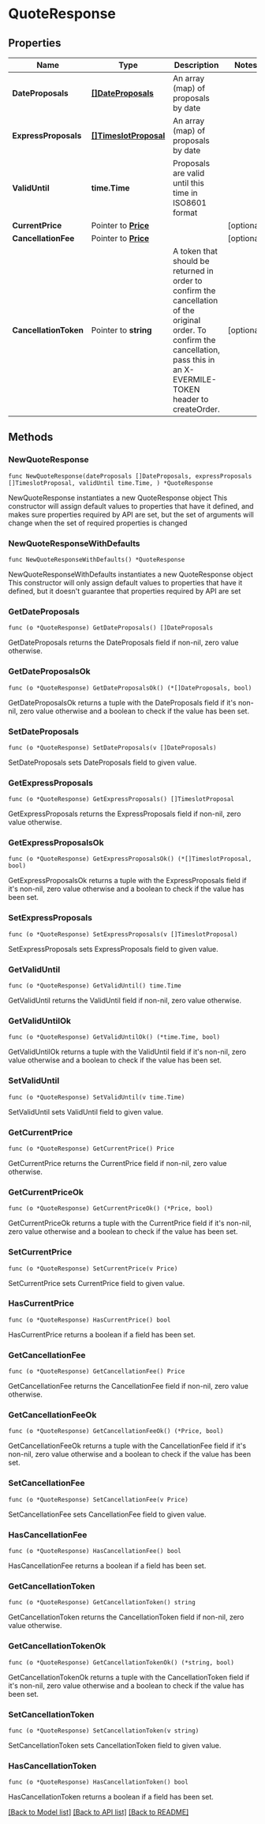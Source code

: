 # QuoteResponse

## Properties

Name | Type | Description | Notes
------------ | ------------- | ------------- | -------------
**DateProposals** | [**[]DateProposals**](DateProposals.md) | An array (map) of proposals by date | 
**ExpressProposals** | [**[]TimeslotProposal**](TimeslotProposal.md) | An array (map) of proposals by date | 
**ValidUntil** | **time.Time** | Proposals are valid until this time in ISO8601 format | 
**CurrentPrice** | Pointer to [**Price**](Price.md) |  | [optional] 
**CancellationFee** | Pointer to [**Price**](Price.md) |  | [optional] 
**CancellationToken** | Pointer to **string** | A token that should be returned in order to confirm the cancellation of the original order. To confirm the cancellation, pass this in an X-EVERMILE-TOKEN header to createOrder. | [optional] 

## Methods

### NewQuoteResponse

`func NewQuoteResponse(dateProposals []DateProposals, expressProposals []TimeslotProposal, validUntil time.Time, ) *QuoteResponse`

NewQuoteResponse instantiates a new QuoteResponse object
This constructor will assign default values to properties that have it defined,
and makes sure properties required by API are set, but the set of arguments
will change when the set of required properties is changed

### NewQuoteResponseWithDefaults

`func NewQuoteResponseWithDefaults() *QuoteResponse`

NewQuoteResponseWithDefaults instantiates a new QuoteResponse object
This constructor will only assign default values to properties that have it defined,
but it doesn't guarantee that properties required by API are set

### GetDateProposals

`func (o *QuoteResponse) GetDateProposals() []DateProposals`

GetDateProposals returns the DateProposals field if non-nil, zero value otherwise.

### GetDateProposalsOk

`func (o *QuoteResponse) GetDateProposalsOk() (*[]DateProposals, bool)`

GetDateProposalsOk returns a tuple with the DateProposals field if it's non-nil, zero value otherwise
and a boolean to check if the value has been set.

### SetDateProposals

`func (o *QuoteResponse) SetDateProposals(v []DateProposals)`

SetDateProposals sets DateProposals field to given value.


### GetExpressProposals

`func (o *QuoteResponse) GetExpressProposals() []TimeslotProposal`

GetExpressProposals returns the ExpressProposals field if non-nil, zero value otherwise.

### GetExpressProposalsOk

`func (o *QuoteResponse) GetExpressProposalsOk() (*[]TimeslotProposal, bool)`

GetExpressProposalsOk returns a tuple with the ExpressProposals field if it's non-nil, zero value otherwise
and a boolean to check if the value has been set.

### SetExpressProposals

`func (o *QuoteResponse) SetExpressProposals(v []TimeslotProposal)`

SetExpressProposals sets ExpressProposals field to given value.


### GetValidUntil

`func (o *QuoteResponse) GetValidUntil() time.Time`

GetValidUntil returns the ValidUntil field if non-nil, zero value otherwise.

### GetValidUntilOk

`func (o *QuoteResponse) GetValidUntilOk() (*time.Time, bool)`

GetValidUntilOk returns a tuple with the ValidUntil field if it's non-nil, zero value otherwise
and a boolean to check if the value has been set.

### SetValidUntil

`func (o *QuoteResponse) SetValidUntil(v time.Time)`

SetValidUntil sets ValidUntil field to given value.


### GetCurrentPrice

`func (o *QuoteResponse) GetCurrentPrice() Price`

GetCurrentPrice returns the CurrentPrice field if non-nil, zero value otherwise.

### GetCurrentPriceOk

`func (o *QuoteResponse) GetCurrentPriceOk() (*Price, bool)`

GetCurrentPriceOk returns a tuple with the CurrentPrice field if it's non-nil, zero value otherwise
and a boolean to check if the value has been set.

### SetCurrentPrice

`func (o *QuoteResponse) SetCurrentPrice(v Price)`

SetCurrentPrice sets CurrentPrice field to given value.

### HasCurrentPrice

`func (o *QuoteResponse) HasCurrentPrice() bool`

HasCurrentPrice returns a boolean if a field has been set.

### GetCancellationFee

`func (o *QuoteResponse) GetCancellationFee() Price`

GetCancellationFee returns the CancellationFee field if non-nil, zero value otherwise.

### GetCancellationFeeOk

`func (o *QuoteResponse) GetCancellationFeeOk() (*Price, bool)`

GetCancellationFeeOk returns a tuple with the CancellationFee field if it's non-nil, zero value otherwise
and a boolean to check if the value has been set.

### SetCancellationFee

`func (o *QuoteResponse) SetCancellationFee(v Price)`

SetCancellationFee sets CancellationFee field to given value.

### HasCancellationFee

`func (o *QuoteResponse) HasCancellationFee() bool`

HasCancellationFee returns a boolean if a field has been set.

### GetCancellationToken

`func (o *QuoteResponse) GetCancellationToken() string`

GetCancellationToken returns the CancellationToken field if non-nil, zero value otherwise.

### GetCancellationTokenOk

`func (o *QuoteResponse) GetCancellationTokenOk() (*string, bool)`

GetCancellationTokenOk returns a tuple with the CancellationToken field if it's non-nil, zero value otherwise
and a boolean to check if the value has been set.

### SetCancellationToken

`func (o *QuoteResponse) SetCancellationToken(v string)`

SetCancellationToken sets CancellationToken field to given value.

### HasCancellationToken

`func (o *QuoteResponse) HasCancellationToken() bool`

HasCancellationToken returns a boolean if a field has been set.


[[Back to Model list]](../README.md#documentation-for-models) [[Back to API list]](../README.md#documentation-for-api-endpoints) [[Back to README]](../README.md)



